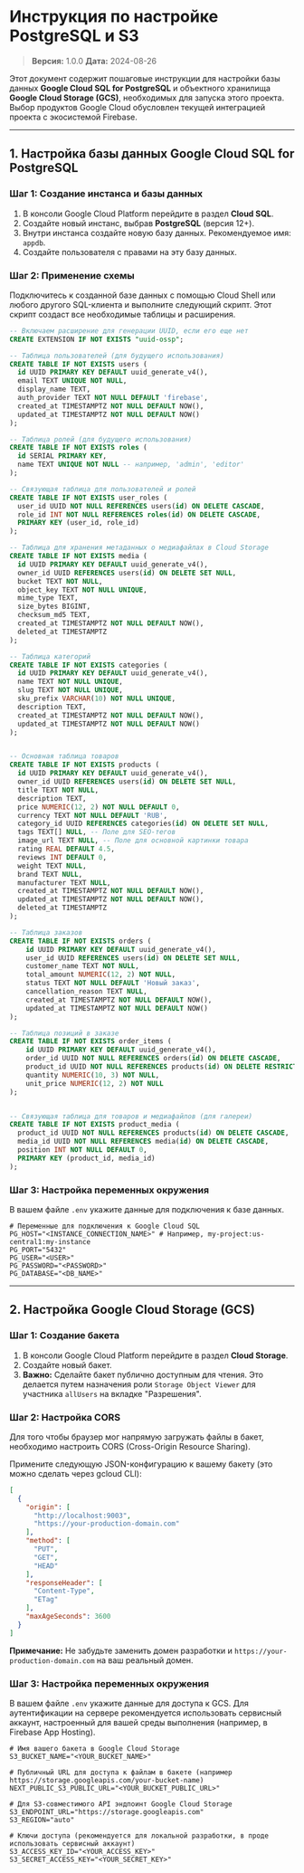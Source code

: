 # Инструкция по настройке PostgreSQL и S3

> **Версия:** 1.0.0
> **Дата:** 2024-08-26

Этот документ содержит пошаговые инструкции для настройки базы данных **Google Cloud SQL for PostgreSQL** и объектного хранилища **Google Cloud Storage (GCS)**, необходимых для запуска этого проекта. Выбор продуктов Google Cloud обусловлен текущей интеграцией проекта с экосистемой Firebase.

---

## 1. Настройка базы данных Google Cloud SQL for PostgreSQL

### Шаг 1: Создание инстанса и базы данных

1.  В консоли Google Cloud Platform перейдите в раздел **Cloud SQL**.
2.  Создайте новый инстанс, выбрав **PostgreSQL** (версия 12+).
3.  Внутри инстанса создайте новую базу данных. Рекомендуемое имя: `appdb`.
4.  Создайте пользователя с правами на эту базу данных.

### Шаг 2: Применение схемы

Подключитесь к созданной базе данных с помощью Cloud Shell или любого другого SQL-клиента и выполните следующий скрипт. Этот скрипт создаст все необходимые таблицы и расширения.

```sql
-- Включаем расширение для генерации UUID, если его еще нет
CREATE EXTENSION IF NOT EXISTS "uuid-ossp";

-- Таблица пользователей (для будущего использования)
CREATE TABLE IF NOT EXISTS users (
  id UUID PRIMARY KEY DEFAULT uuid_generate_v4(),
  email TEXT UNIQUE NOT NULL,
  display_name TEXT,
  auth_provider TEXT NOT NULL DEFAULT 'firebase',
  created_at TIMESTAMPTZ NOT NULL DEFAULT NOW(),
  updated_at TIMESTAMPTZ NOT NULL DEFAULT NOW()
);

-- Таблица ролей (для будущего использования)
CREATE TABLE IF NOT EXISTS roles (
  id SERIAL PRIMARY KEY,
  name TEXT UNIQUE NOT NULL -- например, 'admin', 'editor'
);

-- Связующая таблица для пользователей и ролей
CREATE TABLE IF NOT EXISTS user_roles (
  user_id UUID NOT NULL REFERENCES users(id) ON DELETE CASCADE,
  role_id INT NOT NULL REFERENCES roles(id) ON DELETE CASCADE,
  PRIMARY KEY (user_id, role_id)
);

-- Таблица для хранения метаданных о медиафайлах в Cloud Storage
CREATE TABLE IF NOT EXISTS media (
  id UUID PRIMARY KEY DEFAULT uuid_generate_v4(),
  owner_id UUID REFERENCES users(id) ON DELETE SET NULL,
  bucket TEXT NOT NULL,
  object_key TEXT NOT NULL UNIQUE,
  mime_type TEXT,
  size_bytes BIGINT,
  checksum_md5 TEXT,
  created_at TIMESTAMPTZ NOT NULL DEFAULT NOW(),
  deleted_at TIMESTAMPTZ
);

-- Таблица категорий
CREATE TABLE IF NOT EXISTS categories (
  id UUID PRIMARY KEY DEFAULT uuid_generate_v4(),
  name TEXT NOT NULL UNIQUE,
  slug TEXT NOT NULL UNIQUE,
  sku_prefix VARCHAR(10) NOT NULL UNIQUE,
  description TEXT,
  created_at TIMESTAMPTZ NOT NULL DEFAULT NOW(),
  updated_at TIMESTAMPTZ NOT NULL DEFAULT NOW()
);


-- Основная таблица товаров
CREATE TABLE IF NOT EXISTS products (
  id UUID PRIMARY KEY DEFAULT uuid_generate_v4(),
  owner_id UUID REFERENCES users(id) ON DELETE SET NULL,
  title TEXT NOT NULL,
  description TEXT,
  price NUMERIC(12, 2) NOT NULL DEFAULT 0,
  currency TEXT NOT NULL DEFAULT 'RUB',
  category_id UUID REFERENCES categories(id) ON DELETE SET NULL,
  tags TEXT[] NULL, -- Поле для SEO-тегов
  image_url TEXT NULL, -- Поле для основной картинки товара
  rating REAL DEFAULT 4.5,
  reviews INT DEFAULT 0,
  weight TEXT NULL,
  brand TEXT NULL,
  manufacturer TEXT NULL,
  created_at TIMESTAMPTZ NOT NULL DEFAULT NOW(),
  updated_at TIMESTAMPTZ NOT NULL DEFAULT NOW(),
  deleted_at TIMESTAMPTZ
);

-- Таблица заказов
CREATE TABLE IF NOT EXISTS orders (
    id UUID PRIMARY KEY DEFAULT uuid_generate_v4(),
    user_id UUID REFERENCES users(id) ON DELETE SET NULL,
    customer_name TEXT NOT NULL,
    total_amount NUMERIC(12, 2) NOT NULL,
    status TEXT NOT NULL DEFAULT 'Новый заказ',
    cancellation_reason TEXT NULL,
    created_at TIMESTAMPTZ NOT NULL DEFAULT NOW(),
    updated_at TIMESTAMPTZ NOT NULL DEFAULT NOW()
);

-- Таблица позиций в заказе
CREATE TABLE IF NOT EXISTS order_items (
    id UUID PRIMARY KEY DEFAULT uuid_generate_v4(),
    order_id UUID NOT NULL REFERENCES orders(id) ON DELETE CASCADE,
    product_id UUID NOT NULL REFERENCES products(id) ON DELETE RESTRICT,
    quantity NUMERIC(10, 3) NOT NULL,
    unit_price NUMERIC(12, 2) NOT NULL
);


-- Связующая таблица для товаров и медиафайлов (для галереи)
CREATE TABLE IF NOT EXISTS product_media (
  product_id UUID NOT NULL REFERENCES products(id) ON DELETE CASCADE,
  media_id UUID NOT NULL REFERENCES media(id) ON DELETE CASCADE,
  position INT NOT NULL DEFAULT 0,
  PRIMARY KEY (product_id, media_id)
);
```

### Шаг 3: Настройка переменных окружения

В вашем файле `.env` укажите данные для подключения к базе данных.

```env
# Переменные для подключения к Google Cloud SQL
PG_HOST="<INSTANCE_CONNECTION_NAME>" # Например, my-project:us-central1:my-instance
PG_PORT="5432"
PG_USER="<USER>"
PG_PASSWORD="<PASSWORD>"
PG_DATABASE="<DB_NAME>"
```

---

## 2. Настройка Google Cloud Storage (GCS)

### Шаг 1: Создание бакета

1.  В консоли Google Cloud Platform перейдите в раздел **Cloud Storage**.
2.  Создайте новый бакет.
3.  **Важно:** Сделайте бакет публично доступным для чтения. Это делается путем назначения роли `Storage Object Viewer` для участника `allUsers` на вкладке "Разрешения".

### Шаг 2: Настройка CORS

Для того чтобы браузер мог напрямую загружать файлы в бакет, необходимо настроить CORS (Cross-Origin Resource Sharing).

Примените следующую JSON-конфигурацию к вашему бакету (это можно сделать через gcloud CLI):
```json
[
  {
    "origin": [
      "http://localhost:9003",
      "https://your-production-domain.com"
    ],
    "method": [
      "PUT",
      "GET",
      "HEAD"
    ],
    "responseHeader": [
      "Content-Type",
      "ETag"
    ],
    "maxAgeSeconds": 3600
  }
]
```
**Примечание:** Не забудьте заменить домен разработки и `https://your-production-domain.com` на ваш реальный домен.

### Шаг 3: Настройка переменных окружения

В вашем файле `.env` укажите данные для доступа к GCS. Для аутентификации на сервере рекомендуется использовать сервисный аккаунт, настроенный для вашей среды выполнения (например, в Firebase App Hosting).

```env
# Имя вашего бакета в Google Cloud Storage
S3_BUCKET_NAME="<YOUR_BUCKET_NAME>"

# Публичный URL для доступа к файлам в бакете (например https://storage.googleapis.com/your-bucket-name)
NEXT_PUBLIC_S3_PUBLIC_URL="<YOUR_BUCKET_PUBLIC_URL>"

# Для S3-совместимого API эндпоинт Google Cloud Storage
S3_ENDPOINT_URL="https://storage.googleapis.com"
S3_REGION="auto"

# Ключи доступа (рекомендуется для локальной разработки, в проде использовать сервисный аккаунт)
S3_ACCESS_KEY_ID="<YOUR_ACCESS_KEY>"
S3_SECRET_ACCESS_KEY="<YOUR_SECRET_KEY>"
```
